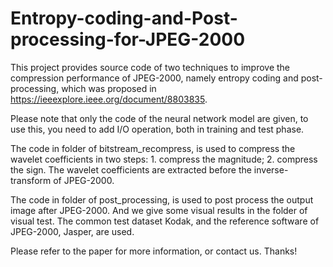 # Entropy-coding-and-Post-processing-for-JPEG-2000
This project provides source code of two techniques to improve the compression performance of JPEG-2000, namely entropy coding and post-processing, which was proposed in https://ieeexplore.ieee.org/document/8803835.

Please note that only the code of the neural network model are given, to use this, you need to add I/O operation, both in training and test phase.

The code in folder of bitstream_recompress, is used to compress the wavelet coefficients in two steps: 1. compress the magnitude; 2. compress the sign. The wavelet coefficients are extracted before the inverse-transform of JPEG-2000.

The code in folder of post_processing, is used to post process the output image after JPEG-2000. And we give some visual results in the folder of visual test. The common test dataset Kodak, and the reference software of JPEG-2000, Jasper, are used.

Please refer to the paper for more information, or contact us. Thanks!
